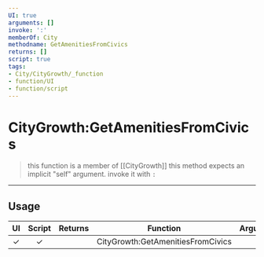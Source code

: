 ```yaml
---
UI: true
arguments: []
invoke: ':'
memberOf: City
methodname: GetAmenitiesFromCivics
returns: []
script: true
tags:
- City/CityGrowth/_function
- function/UI
- function/script
---
```

# CityGrowth:GetAmenitiesFromCivics
> this function is a member of [[CityGrowth]]
> this method expects an implicit "self" argument. invoke it with `:`
-----
## Usage
|  UI | Script | Returns | Function | Arguments |
|:---:|:------:|-------:|:--------:|:---------|
|✓|✓||CityGrowth:GetAmenitiesFromCivics||
